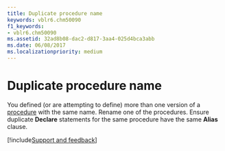 ```yaml
---
title: Duplicate procedure name
keywords: vblr6.chm50090
f1_keywords:
- vblr6.chm50090
ms.assetid: 32ad8b08-dac2-d817-3aa4-025d4bca3abb
ms.date: 06/08/2017
ms.localizationpriority: medium
---
```



# Duplicate procedure name

You defined (or are attempting to define) more than one version of a [procedure](../../Glossary/vbe-glossary.md#procedure) with the same name. Rename one of the procedures. Ensure duplicate **Declare** statements for the same procedure have the same **Alias** clause.

[!include[Support and feedback](~/includes/feedback-boilerplate.md)]